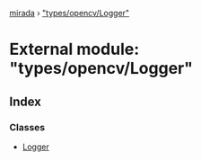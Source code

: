 [mirada](../README.md) › ["types/opencv/Logger"](_types_opencv_logger_.md)

# External module: "types/opencv/Logger"


## Index

### Classes

* [Logger](../classes/_types_opencv_logger_.logger.md)